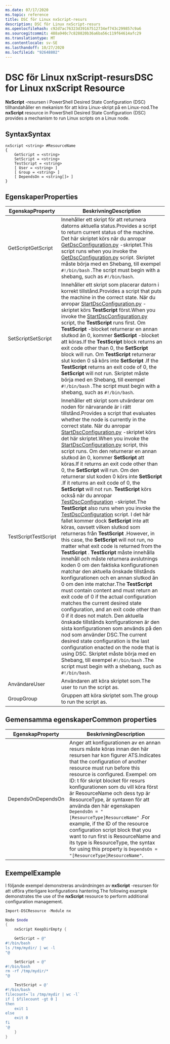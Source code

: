 ```yaml
---
ms.date: 07/17/2020
ms.topic: reference
title: DSC för Linux nxScript-resurs
description: DSC för Linux nxScript-resurs
ms.openlocfilehash: c92d7ac76323d39167512734ef743c299857c9a6
ms.sourcegitcommit: 488a940c7c828820b36a6ba56c119f64614afc29
ms.translationtype: MT
ms.contentlocale: sv-SE
ms.lasthandoff: 10/27/2020
ms.locfileid: "92648802"
---
```

# <a name="dsc-for-linux-nxscript-resource"></a><span data-ttu-id="66415-103">DSC för Linux nxScript-resurs</span><span class="sxs-lookup"><span data-stu-id="66415-103">DSC for Linux nxScript Resource</span></span>

<span data-ttu-id="66415-104">**NxScript** -resursen i PowerShell Desired State Configuration (DSC) tillhandahåller en mekanism för att köra Linux-skript på en Linux-nod.</span><span class="sxs-lookup"><span data-stu-id="66415-104">The **nxScript** resource in PowerShell Desired State Configuration (DSC) provides a mechanism to run Linux scripts on a Linux node.</span></span>

## <a name="syntax"></a><span data-ttu-id="66415-105">Syntax</span><span class="sxs-lookup"><span data-stu-id="66415-105">Syntax</span></span>

```Syntax
nxScript <string> #ResourceName
{
    GetScript = <string>
    SetScript = <string>
    TestScript = <string>
    [ User = <string> ]
    [ Group = <string> ]
    [ DependsOn = <string[]> ]
}
```

## <a name="properties"></a><span data-ttu-id="66415-106">Egenskaper</span><span class="sxs-lookup"><span data-stu-id="66415-106">Properties</span></span>

|<span data-ttu-id="66415-107">Egenskap</span><span class="sxs-lookup"><span data-stu-id="66415-107">Property</span></span> |<span data-ttu-id="66415-108">Beskrivning</span><span class="sxs-lookup"><span data-stu-id="66415-108">Description</span></span> |
|---|---|
|<span data-ttu-id="66415-109">GetScript</span><span class="sxs-lookup"><span data-stu-id="66415-109">GetScript</span></span> |<span data-ttu-id="66415-110">Innehåller ett skript för att returnera datorns aktuella status.</span><span class="sxs-lookup"><span data-stu-id="66415-110">Provides a script to return current status of the machine.</span></span> <span data-ttu-id="66415-111">Det här skriptet körs när du anropar [GetDscConfiguration.py](https://github.com/Microsoft/PowerShell-DSC-for-Linux#performing-dsc-operations-from-the-linux-computer) -skriptet.</span><span class="sxs-lookup"><span data-stu-id="66415-111">This script runs when you invoke the [GetDscConfiguration.py](https://github.com/Microsoft/PowerShell-DSC-for-Linux#performing-dsc-operations-from-the-linux-computer) script.</span></span> <span data-ttu-id="66415-112">Skriptet måste börja med en Shebang, till exempel `#!/bin/bash` .</span><span class="sxs-lookup"><span data-stu-id="66415-112">The script must begin with a shebang, such as `#!/bin/bash`.</span></span> |
|<span data-ttu-id="66415-113">SetScript</span><span class="sxs-lookup"><span data-stu-id="66415-113">SetScript</span></span> |<span data-ttu-id="66415-114">Innehåller ett skript som placerar datorn i korrekt tillstånd.</span><span class="sxs-lookup"><span data-stu-id="66415-114">Provides a script that puts the machine in the correct state.</span></span> <span data-ttu-id="66415-115">När du anropar [StartDscConfiguration.py](https://github.com/Microsoft/PowerShell-DSC-for-Linux#performing-dsc-operations-from-the-linux-computer) -skriptet körs **TestScript** först.</span><span class="sxs-lookup"><span data-stu-id="66415-115">When you invoke the [StartDscConfiguration.py](https://github.com/Microsoft/PowerShell-DSC-for-Linux#performing-dsc-operations-from-the-linux-computer) script, the **TestScript** runs first.</span></span> <span data-ttu-id="66415-116">Om **TestScript** -blocket returnerar en annan slutkod än 0, kommer **SetScript** -blocket att köras.</span><span class="sxs-lookup"><span data-stu-id="66415-116">If the **TestScript** block returns an exit code other than 0, the **SetScript** block will run.</span></span> <span data-ttu-id="66415-117">Om **TestScript** returnerar slut koden 0 så körs inte **SetScript** .</span><span class="sxs-lookup"><span data-stu-id="66415-117">If the **TestScript** returns an exit code of 0, the **SetScript** will not run.</span></span> <span data-ttu-id="66415-118">Skriptet måste börja med en Shebang, till exempel `#!/bin/bash` .</span><span class="sxs-lookup"><span data-stu-id="66415-118">The script must begin with a shebang, such as `#!/bin/bash`.</span></span> |
|<span data-ttu-id="66415-119">TestScript</span><span class="sxs-lookup"><span data-stu-id="66415-119">TestScript</span></span> |<span data-ttu-id="66415-120">Innehåller ett skript som utvärderar om noden för närvarande är i rätt tillstånd.</span><span class="sxs-lookup"><span data-stu-id="66415-120">Provides a script that evaluates whether the node is currently in the correct state.</span></span> <span data-ttu-id="66415-121">När du anropar [StartDscConfiguration.py](https://github.com/Microsoft/PowerShell-DSC-for-Linux#performing-dsc-operations-from-the-linux-computer) -skriptet körs det här skriptet.</span><span class="sxs-lookup"><span data-stu-id="66415-121">When you invoke the [StartDscConfiguration.py](https://github.com/Microsoft/PowerShell-DSC-for-Linux#performing-dsc-operations-from-the-linux-computer) script, this script runs.</span></span> <span data-ttu-id="66415-122">Om den returnerar en annan slutkod än 0, kommer **SetScript** att köras.</span><span class="sxs-lookup"><span data-stu-id="66415-122">If it returns an exit code other than 0, the **SetScript** will run.</span></span> <span data-ttu-id="66415-123">Om den returnerar slut koden 0 körs inte **SetScript** .</span><span class="sxs-lookup"><span data-stu-id="66415-123">If it returns an exit code of 0, the **SetScript** will not run.</span></span> <span data-ttu-id="66415-124">**TestScript** körs också när du anropar [TestDscConfiguration](https://github.com/Microsoft/PowerShell-DSC-for-Linux#performing-dsc-operations-from-the-linux-computer) -skriptet.</span><span class="sxs-lookup"><span data-stu-id="66415-124">The **TestScript** also runs when you invoke the [TestDscConfiguration](https://github.com/Microsoft/PowerShell-DSC-for-Linux#performing-dsc-operations-from-the-linux-computer) script.</span></span> <span data-ttu-id="66415-125">I det här fallet kommer dock **SetScript** inte att köras, oavsett vilken slutkod som returneras från **TestScript** .</span><span class="sxs-lookup"><span data-stu-id="66415-125">However, in this case, the **SetScript** will not run, no matter what exit code is returned from the **TestScript** .</span></span> <span data-ttu-id="66415-126">**TestScript** måste innehålla innehåll och måste returnera avslutnings koden 0 om den faktiska konfigurationen matchar den aktuella önskade tillstånds konfigurationen och en annan slutkod än 0 om den inte matchar.</span><span class="sxs-lookup"><span data-stu-id="66415-126">The **TestScript** must contain content and must return an exit code of 0 if the actual configuration matches the current desired state configuration, and an exit code other than 0 if it does not match.</span></span> <span data-ttu-id="66415-127">Den aktuella önskade tillstånds konfigurationen är den sista konfigurationen som används på den nod som använder DSC.</span><span class="sxs-lookup"><span data-stu-id="66415-127">The current desired state configuration is the last configuration enacted on the node that is using DSC.</span></span> <span data-ttu-id="66415-128">Skriptet måste börja med en Shebang, till exempel `#!/bin/bash` .</span><span class="sxs-lookup"><span data-stu-id="66415-128">The script must begin with a shebang, such as `#!/bin/bash`.</span></span> |
|<span data-ttu-id="66415-129">Användare</span><span class="sxs-lookup"><span data-stu-id="66415-129">User</span></span> |<span data-ttu-id="66415-130">Användaren att köra skriptet som.</span><span class="sxs-lookup"><span data-stu-id="66415-130">The user to run the script as.</span></span> |
|<span data-ttu-id="66415-131">Group</span><span class="sxs-lookup"><span data-stu-id="66415-131">Group</span></span> |<span data-ttu-id="66415-132">Gruppen att köra skriptet som.</span><span class="sxs-lookup"><span data-stu-id="66415-132">The group to run the script as.</span></span> |

## <a name="common-properties"></a><span data-ttu-id="66415-133">Gemensamma egenskaper</span><span class="sxs-lookup"><span data-stu-id="66415-133">Common properties</span></span>

|<span data-ttu-id="66415-134">Egenskap</span><span class="sxs-lookup"><span data-stu-id="66415-134">Property</span></span> |<span data-ttu-id="66415-135">Beskrivning</span><span class="sxs-lookup"><span data-stu-id="66415-135">Description</span></span> |
|---|---|
|<span data-ttu-id="66415-136">DependsOn</span><span class="sxs-lookup"><span data-stu-id="66415-136">DependsOn</span></span> |<span data-ttu-id="66415-137">Anger att konfigurationen av en annan resurs måste köras innan den här resursen har kon figurer ATS.</span><span class="sxs-lookup"><span data-stu-id="66415-137">Indicates that the configuration of another resource must run before this resource is configured.</span></span> <span data-ttu-id="66415-138">Exempel: om ID: t för skript blocket för resurs konfigurationen som du vill köra först är ResourceName och dess typ är ResourceType, är syntaxen för att använda den här egenskapen `DependsOn = "[ResourceType]ResourceName"` .</span><span class="sxs-lookup"><span data-stu-id="66415-138">For example, if the ID of the resource configuration script block that you want to run first is ResourceName and its type is ResourceType, the syntax for using this property is `DependsOn = "[ResourceType]ResourceName"`.</span></span> |

## <a name="example"></a><span data-ttu-id="66415-139">Exempel</span><span class="sxs-lookup"><span data-stu-id="66415-139">Example</span></span>

<span data-ttu-id="66415-140">I följande exempel demonstreras användningen av **nxScript** -resursen för att utföra ytterligare konfigurations hantering.</span><span class="sxs-lookup"><span data-stu-id="66415-140">The following example demonstrates the use of the **nxScript** resource to perform additional configuration management.</span></span>

```powershell
Import-DSCResource -Module nx

Node $node
{
    nxScript KeepDirEmpty {

    GetScript = @"
#!/bin/bash
ls /tmp/mydir/ | wc -l
"@

    SetScript = @"
#!/bin/bash
rm -rf /tmp/mydir/*
"@

    TestScript = @'
#!/bin/bash
filecount=`ls /tmp/mydir | wc -l`
if [ $filecount -gt 0 ]
then
    exit 1
else
    exit 0
fi
'@
    }
}
```
